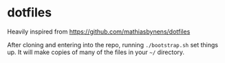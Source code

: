 dotfiles
========

Heavily inspired from https://github.com/mathiasbynens/dotfiles

After cloning and entering into the repo, running `./bootstrap.sh` set things up.  It will make copies of many of the files in your `~/` directory.